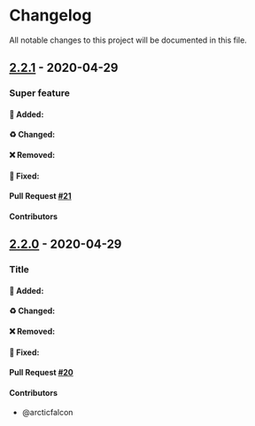 # Changelog
All notable changes to this project will be documented in this file.

## [2.2.1](https://github.com/arcticfalcon/test-actions/tree/2.2.0) - 2020-04-29
### Super feature
#### :tada: Added:
#### :recycle: Changed:
#### :x: Removed:
#### :bug: Fixed:
#### Pull Request [#21](https://github.com/arcticfalcon/test-actions/pull/21)
#### Contributors

## [2.2.0](https://github.com/arcticfalcon/test-actions/tree/2.2.0) - 2020-04-29
### Title
#### :tada: Added:
#### :recycle: Changed:
#### :x: Removed:
#### :bug: Fixed:

#### Pull Request [#20](https://github.com/arcticfalcon/test-actions/pull/20)
#### Contributors
- @arcticfalcon
